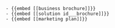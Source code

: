 	- {{embed [[business brochure]]}}
	- {{embed [[solution id___brochure]]}}
	- {{embed [[marketing plan]]}}












